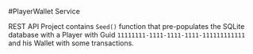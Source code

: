 #PlayerWallet Service

REST API Project contains `Seed()` function that pre-populates the SQLite database with a Player with Guid `11111111-1111-1111-1111-111111111111` and his Wallet with some transactions.
